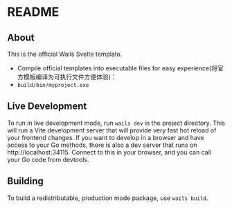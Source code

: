 # README

## About

This is the official Wails Svelte template.
- Compile official templates into executable files for easy experience(将官方模板编译为可执行文件方便体验)：
- `build/bin/myproject.exe`

## Live Development

To run in live development mode, run `wails dev` in the project directory. This will run a Vite development
server that will provide very fast hot reload of your frontend changes. If you want to develop in a browser
and have access to your Go methods, there is also a dev server that runs on http://localhost:34115. Connect
to this in your browser, and you can call your Go code from devtools.

## Building

To build a redistributable, production mode package, use `wails build`.
